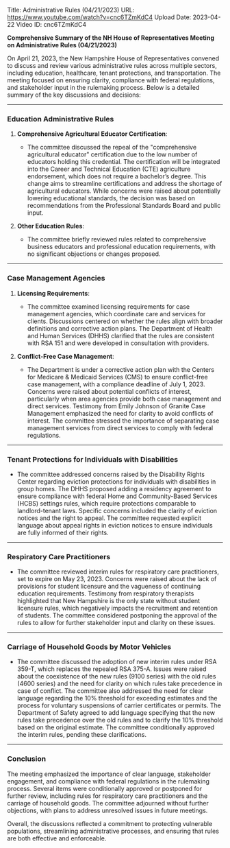 Title: Administrative Rules (04/21/2023)
URL: https://www.youtube.com/watch?v=cnc6TZmKdC4
Upload Date: 2023-04-22
Video ID: cnc6TZmKdC4

**Comprehensive Summary of the NH House of Representatives Meeting on Administrative Rules (04/21/2023)**

On April 21, 2023, the New Hampshire House of Representatives convened to discuss and review various administrative rules across multiple sectors, including education, healthcare, tenant protections, and transportation. The meeting focused on ensuring clarity, compliance with federal regulations, and stakeholder input in the rulemaking process. Below is a detailed summary of the key discussions and decisions:

---

### **Education Administrative Rules**
1. **Comprehensive Agricultural Educator Certification**:
   - The committee discussed the repeal of the "comprehensive agricultural educator" certification due to the low number of educators holding this credential. The certification will be integrated into the Career and Technical Education (CTE) agriculture endorsement, which does not require a bachelor’s degree. This change aims to streamline certifications and address the shortage of agricultural educators. While concerns were raised about potentially lowering educational standards, the decision was based on recommendations from the Professional Standards Board and public input.

2. **Other Education Rules**:
   - The committee briefly reviewed rules related to comprehensive business educators and professional education requirements, with no significant objections or changes proposed.

---

### **Case Management Agencies**
1. **Licensing Requirements**:
   - The committee examined licensing requirements for case management agencies, which coordinate care and services for clients. Discussions centered on whether the rules align with broader definitions and corrective action plans. The Department of Health and Human Services (DHHS) clarified that the rules are consistent with RSA 151 and were developed in consultation with providers.

2. **Conflict-Free Case Management**:
   - The Department is under a corrective action plan with the Centers for Medicare & Medicaid Services (CMS) to ensure conflict-free case management, with a compliance deadline of July 1, 2023. Concerns were raised about potential conflicts of interest, particularly when area agencies provide both case management and direct services. Testimony from Emily Johnson of Granite Case Management emphasized the need for clarity to avoid conflicts of interest. The committee stressed the importance of separating case management services from direct services to comply with federal regulations.

---

### **Tenant Protections for Individuals with Disabilities**
- The committee addressed concerns raised by the Disability Rights Center regarding eviction protections for individuals with disabilities in group homes. The DHHS proposed adding a residency agreement to ensure compliance with federal Home and Community-Based Services (HCBS) settings rules, which require protections comparable to landlord-tenant laws. Specific concerns included the clarity of eviction notices and the right to appeal. The committee requested explicit language about appeal rights in eviction notices to ensure individuals are fully informed of their rights.

---

### **Respiratory Care Practitioners**
- The committee reviewed interim rules for respiratory care practitioners, set to expire on May 23, 2023. Concerns were raised about the lack of provisions for student licensure and the vagueness of continuing education requirements. Testimony from respiratory therapists highlighted that New Hampshire is the only state without student licensure rules, which negatively impacts the recruitment and retention of students. The committee considered postponing the approval of the rules to allow for further stakeholder input and clarity on these issues.

---

### **Carriage of Household Goods by Motor Vehicles**
- The committee discussed the adoption of new interim rules under RSA 359-T, which replaces the repealed RSA 375-A. Issues were raised about the coexistence of the new rules (9100 series) with the old rules (4600 series) and the need for clarity on which rules take precedence in case of conflict. The committee also addressed the need for clear language regarding the 10% threshold for exceeding estimates and the process for voluntary suspensions of carrier certificates or permits. The Department of Safety agreed to add language specifying that the new rules take precedence over the old rules and to clarify the 10% threshold based on the original estimate. The committee conditionally approved the interim rules, pending these clarifications.

---

### **Conclusion**
The meeting emphasized the importance of clear language, stakeholder engagement, and compliance with federal regulations in the rulemaking process. Several items were conditionally approved or postponed for further review, including rules for respiratory care practitioners and the carriage of household goods. The committee adjourned without further objections, with plans to address unresolved issues in future meetings.

Overall, the discussions reflected a commitment to protecting vulnerable populations, streamlining administrative processes, and ensuring that rules are both effective and enforceable.